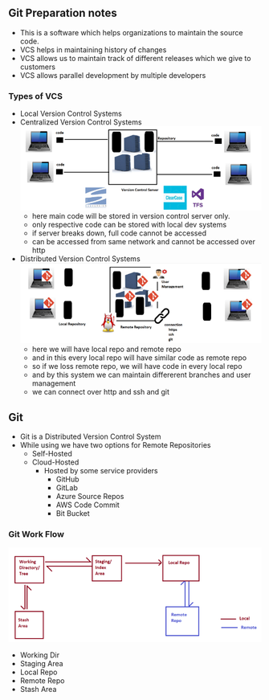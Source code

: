 Git Preparation notes
---------------------
* This is a software which helps organizations to maintain the source code.
* VCS helps in maintaining history of changes
* VCS allows us to maintain track of different releases which we give to customers
* VCS allows parallel development by multiple developers
### Types of VCS
  * Local Version Control Systems
  * Centralized Version Control Systems
  ![preview](/images/git1.png)
    * here main code will be stored in version control server only.
    * only respective code can be stored with local dev systems
    * if server breaks down, full code cannot be accessed 
    * can be accessed from same network and cannot be accessed over http
  * Distributed Version Control Systems
  ![preview](/images/git2.png)
    * here we will have local repo and remote repo
    * and in this every local repo will have similar code as remote repo
    * so if we loss remote repo, we will have code in every local repo
    * and by this system we can maintain differerent branches and user management
    * we can connect over http and ssh and git
## Git
* Git is a Distributed Version Control System
* While using we have two options for Remote Repositories
  * Self-Hosted
  * Cloud-Hosted
    * Hosted by some service providers
      * GitHub
      * GitLab
      * Azure Source Repos
      * AWS Code Commit
      * Bit Bucket
### Git Work Flow
![preview](/images/git3.png)
* Working Dir
* Staging Area
* Local Repo
* Remote Repo
* Stash Area